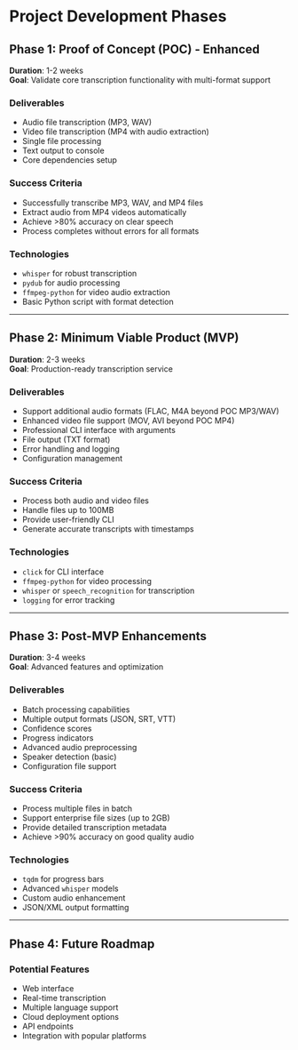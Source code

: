# Project Development Phases

## Phase 1: Proof of Concept (POC) - Enhanced
**Duration**: 1-2 weeks  
**Goal**: Validate core transcription functionality with multi-format support

### Deliverables
- Audio file transcription (MP3, WAV)
- Video file transcription (MP4 with audio extraction)
- Single file processing
- Text output to console
- Core dependencies setup

### Success Criteria
- Successfully transcribe MP3, WAV, and MP4 files
- Extract audio from MP4 videos automatically
- Achieve >80% accuracy on clear speech
- Process completes without errors for all formats

### Technologies
- `whisper` for robust transcription
- `pydub` for audio processing
- `ffmpeg-python` for video audio extraction
- Basic Python script with format detection

---

## Phase 2: Minimum Viable Product (MVP)
**Duration**: 2-3 weeks  
**Goal**: Production-ready transcription service

### Deliverables
- Support additional audio formats (FLAC, M4A beyond POC MP3/WAV)
- Enhanced video file support (MOV, AVI beyond POC MP4)
- Professional CLI interface with arguments
- File output (TXT format)
- Error handling and logging
- Configuration management

### Success Criteria
- Process both audio and video files
- Handle files up to 100MB
- Provide user-friendly CLI
- Generate accurate transcripts with timestamps

### Technologies
- `click` for CLI interface
- `ffmpeg-python` for video processing
- `whisper` or `speech_recognition` for transcription
- `logging` for error tracking

---

## Phase 3: Post-MVP Enhancements
**Duration**: 3-4 weeks  
**Goal**: Advanced features and optimization

### Deliverables
- Batch processing capabilities
- Multiple output formats (JSON, SRT, VTT)
- Confidence scores
- Progress indicators
- Advanced audio preprocessing
- Speaker detection (basic)
- Configuration file support

### Success Criteria
- Process multiple files in batch
- Support enterprise file sizes (up to 2GB)
- Provide detailed transcription metadata
- Achieve >90% accuracy on good quality audio

### Technologies
- `tqdm` for progress bars
- Advanced `whisper` models
- Custom audio enhancement
- JSON/XML output formatting

---

## Phase 4: Future Roadmap
### Potential Features
- Web interface
- Real-time transcription
- Multiple language support
- Cloud deployment options
- API endpoints
- Integration with popular platforms